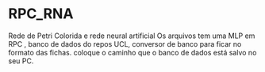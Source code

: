# RPC_RNA
Rede de Petri Colorida e rede neural artificial
Os arquivos tem uma MLP em RPC , banco de dados do repos UCL, conversor de banco para ficar no formato das fichas. coloque o caminho que o banco de dados está salvo no seu PC.

